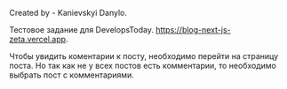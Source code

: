 Created by - Kanievskyi Danylo.

Тестовое задание для DevelopsToday.
https://blog-next-js-zeta.vercel.app.

Чтобы увидить коментарии к посту, необходимо перейти на страницу поста. Но так как не у всех постов есть комментарии, то необходимо выбрать пост с комментариями.
